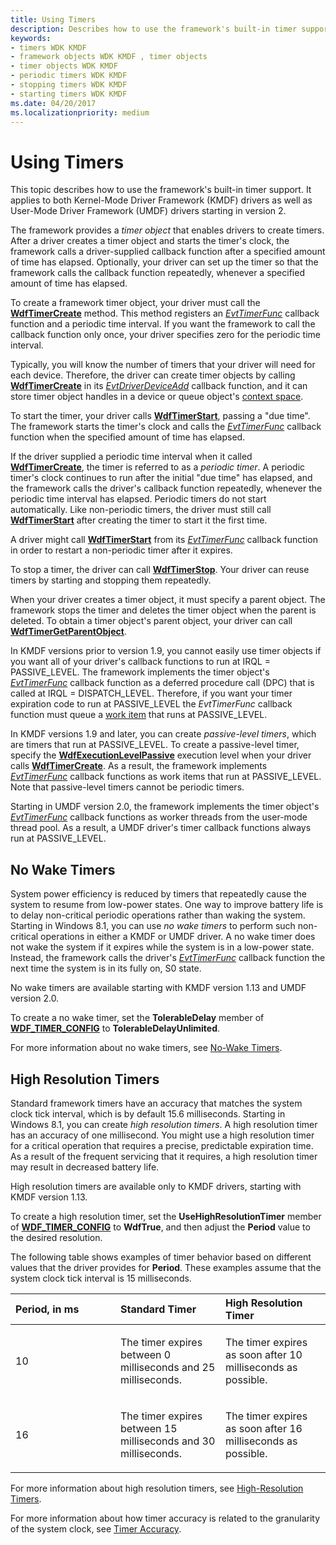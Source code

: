 ```yaml
---
title: Using Timers
description: Describes how to use the framework's built-in timer support. Applies to both KMDF drivers as well as UMDF drivers starting in version 2.
keywords:
- timers WDK KMDF
- framework objects WDK KMDF , timer objects
- timer objects WDK KMDF
- periodic timers WDK KMDF
- stopping timers WDK KMDF
- starting timers WDK KMDF
ms.date: 04/20/2017
ms.localizationpriority: medium
---
```


# Using Timers


This topic describes how to use the framework's built-in timer support. It applies to both Kernel-Mode Driver Framework (KMDF) drivers as well as User-Mode Driver Framework (UMDF) drivers starting in version 2.

The framework provides a *timer object* that enables drivers to create timers. After a driver creates a timer object and starts the timer's clock, the framework calls a driver-supplied callback function after a specified amount of time has elapsed. Optionally, your driver can set up the timer so that the framework calls the callback function repeatedly, whenever a specified amount of time has elapsed.

To create a framework timer object, your driver must call the [**WdfTimerCreate**](/windows-hardware/drivers/ddi/wdftimer/nf-wdftimer-wdftimercreate) method. This method registers an [*EvtTimerFunc*](/windows-hardware/drivers/ddi/wdftimer/nc-wdftimer-evt_wdf_timer) callback function and a periodic time interval. If you want the framework to call the callback function only once, your driver specifies zero for the periodic time interval.

Typically, you will know the number of timers that your driver will need for each device. Therefore, the driver can create timer objects by calling [**WdfTimerCreate**](/windows-hardware/drivers/ddi/wdftimer/nf-wdftimer-wdftimercreate) in its [*EvtDriverDeviceAdd*](/windows-hardware/drivers/ddi/wdfdriver/nc-wdfdriver-evt_wdf_driver_device_add) callback function, and it can store timer object handles in a device or queue object's [context space](framework-object-context-space.md).

To start the timer, your driver calls [**WdfTimerStart**](/windows-hardware/drivers/ddi/wdftimer/nf-wdftimer-wdftimerstart), passing a "due time". The framework starts the timer's clock and calls the [*EvtTimerFunc*](/windows-hardware/drivers/ddi/wdftimer/nc-wdftimer-evt_wdf_timer) callback function when the specified amount of time has elapsed.

If the driver supplied a periodic time interval when it called [**WdfTimerCreate**](/windows-hardware/drivers/ddi/wdftimer/nf-wdftimer-wdftimercreate), the timer is referred to as a *periodic timer*. A periodic timer's clock continues to run after the initial "due time" has elapsed, and the framework calls the driver's callback function repeatedly, whenever the periodic time interval has elapsed. Periodic timers do not start automatically. Like non-periodic timers, the driver must still call [**WdfTimerStart**](/windows-hardware/drivers/ddi/wdftimer/nf-wdftimer-wdftimerstart) after creating the timer to start it the first time.

A driver might call [**WdfTimerStart**](/windows-hardware/drivers/ddi/wdftimer/nf-wdftimer-wdftimerstart) from its [*EvtTimerFunc*](/windows-hardware/drivers/ddi/wdftimer/nc-wdftimer-evt_wdf_timer) callback function in order to restart a non-periodic timer after it expires.

To stop a timer, the driver can call [**WdfTimerStop**](/windows-hardware/drivers/ddi/wdftimer/nf-wdftimer-wdftimerstop). Your driver can reuse timers by starting and stopping them repeatedly.

When your driver creates a timer object, it must specify a parent object. The framework stops the timer and deletes the timer object when the parent is deleted. To obtain a timer object's parent object, your driver can call [**WdfTimerGetParentObject**](/windows-hardware/drivers/ddi/wdftimer/nf-wdftimer-wdftimergetparentobject).

In KMDF versions prior to version 1.9, you cannot easily use timer objects if you want all of your driver's callback functions to run at IRQL = PASSIVE\_LEVEL. The framework implements the timer object's [*EvtTimerFunc*](/windows-hardware/drivers/ddi/wdftimer/nc-wdftimer-evt_wdf_timer) callback function as a deferred procedure call (DPC) that is called at IRQL = DISPATCH\_LEVEL. Therefore, if you want your timer expiration code to run at PASSIVE\_LEVEL the *EvtTimerFunc* callback function must queue a [work item](using-framework-work-items.md) that runs at PASSIVE\_LEVEL.

In KMDF versions 1.9 and later, you can create *passive-level timers*, which are timers that run at PASSIVE\_LEVEL. To create a passive-level timer, specify the [**WdfExecutionLevelPassive**](/windows-hardware/drivers/ddi/wdfobject/ne-wdfobject-_wdf_execution_level) execution level when your driver calls [**WdfTimerCreate**](/windows-hardware/drivers/ddi/wdftimer/nf-wdftimer-wdftimercreate). As a result, the framework implements [*EvtTimerFunc*](/windows-hardware/drivers/ddi/wdftimer/nc-wdftimer-evt_wdf_timer) callback functions as work items that run at PASSIVE\_LEVEL. Note that passive-level timers cannot be periodic timers.

Starting in UMDF version 2.0, the framework implements the timer object's [*EvtTimerFunc*](/windows-hardware/drivers/ddi/wdftimer/nc-wdftimer-evt_wdf_timer) callback functions as worker threads from the user-mode thread pool. As a result, a UMDF driver's timer callback functions always run at PASSIVE\_LEVEL.

## No Wake Timers


System power efficiency is reduced by timers that repeatedly cause the system to resume from low-power states. One way to improve battery life is to delay non-critical periodic operations rather than waking the system. Starting in Windows 8.1, you can use *no wake timers* to perform such non-critical operations in either a KMDF or UMDF driver. A no wake timer does not wake the system if it expires while the system is in a low-power state. Instead, the framework calls the driver's [*EvtTimerFunc*](/windows-hardware/drivers/ddi/wdftimer/nc-wdftimer-evt_wdf_timer) callback function the next time the system is in its fully on, S0 state.

No wake timers are available starting with KMDF version 1.13 and UMDF version 2.0.

To create a no wake timer, set the **TolerableDelay** member of [**WDF\_TIMER\_CONFIG**](/windows-hardware/drivers/ddi/wdftimer/ns-wdftimer-_wdf_timer_config) to **TolerableDelayUnlimited**.

For more information about no wake timers, see [No-Wake Timers](../kernel/no-wake-timers.md).

## High Resolution Timers


Standard framework timers have an accuracy that matches the system clock tick interval, which is by default 15.6 milliseconds. Starting in Windows 8.1, you can create *high resolution timers*. A high resolution timer has an accuracy of one millisecond. You might use a high resolution timer for a critical operation that requires a precise, predictable expiration time. As a result of the frequent servicing that it requires, a high resolution timer may result in decreased battery life.

High resolution timers are available only to KMDF drivers, starting with KMDF version 1.13.

To create a high resolution timer, set the **UseHighResolutionTimer** member of [**WDF\_TIMER\_CONFIG**](/windows-hardware/drivers/ddi/wdftimer/ns-wdftimer-_wdf_timer_config) to **WdfTrue**, and then adjust the **Period** value to the desired resolution.

The following table shows examples of timer behavior based on different values that the driver provides for **Period**. These examples assume that the system clock tick interval is 15 milliseconds.

<table>
<colgroup>
<col width="33%" />
<col width="33%" />
<col width="33%" />
</colgroup>
<thead>
<tr class="header">
<th align="left">Period, in ms</th>
<th align="left">Standard Timer</th>
<th align="left">High Resolution Timer</th>
</tr>
</thead>
<tbody>
<tr class="odd">
<td align="left"><p>10</p></td>
<td align="left"><p>The timer expires between 0 milliseconds and 25 milliseconds.</p></td>
<td align="left"><p>The timer expires as soon after 10 milliseconds as possible.</p></td>
</tr>
<tr class="even">
<td align="left"><p>16</p></td>
<td align="left"><p>The timer expires between 15 milliseconds and 30 milliseconds.</p></td>
<td align="left"><p>The timer expires as soon after 16 milliseconds as possible.</p></td>
</tr>
</tbody>
</table>

 

For more information about high resolution timers, see [High-Resolution Timers](../kernel/high-resolution-timers.md).

For more information about how timer accuracy is related to the granularity of the system clock, see [Timer Accuracy](../kernel/timer-accuracy.md).

 

